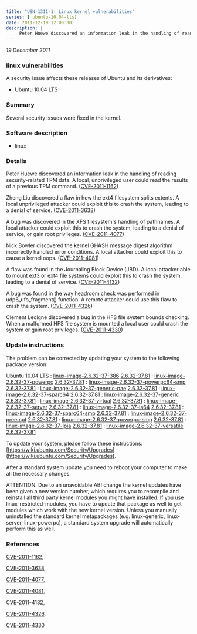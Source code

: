 ```yaml
---
title: "USN-1311-1: Linux kernel vulnerabilities"
series: [ ubuntu-10.04-lts]
date: 2011-12-19 12:00:00
description: |
     Peter Huewe discovered an information leak in the handling of reading security-related TPM data. A local, unprivileged user could read the results of a previous TPM command. ([CVE-2011-1162](http://people.ubuntu.com/~ubuntu-security/cve/CVE-2011-1162))
--- 
```

 
 

*19 December 2011*

### linux vulnerabilities

A security issue affects these releases of Ubuntu and its derivatives:

* Ubuntu 10.04 LTS

### Summary

Several security issues were fixed in the kernel. 

### Software description

* linux 

### Details

 Peter Huewe discovered an information leak in the handling of reading security-related TPM data. A local, unprivileged user could read the results of a previous TPM command. ([CVE-2011-1162](http://people.ubuntu.com/~ubuntu-security/cve/CVE-2011-1162))

Zheng Liu discovered a flaw in how the ext4 filesystem splits extents. A local unprivileged attacker could exploit this to crash the system, leading to a denial of service. ([CVE-2011-3638](http://people.ubuntu.com/~ubuntu-security/cve/CVE-2011-3638))

A bug was discovered in the XFS filesystem&#39;s handling of pathnames. A local attacker could exploit this to crash the system, leading to a denial of service, or gain root privileges. ([CVE-2011-4077](http://people.ubuntu.com/~ubuntu-security/cve/CVE-2011-4077))

Nick Bowler discovered the kernel GHASH message digest algorithm incorrectly handled error conditions. A local attacker could exploit this to cause a kernel oops. ([CVE-2011-4081](http://people.ubuntu.com/~ubuntu-security/cve/CVE-2011-4081))

A flaw was found in the Journaling Block Device (JBD). A local attacker able to mount ext3 or ext4 file systems could exploit this to crash the system, leading to a denial of service. ([CVE-2011-4132](http://people.ubuntu.com/~ubuntu-security/cve/CVE-2011-4132))

A bug was found in the way headroom check was performed in udp6_ufo_fragment() function. A remote attacker could use this flaw to crash the system. ([CVE-2011-4326](http://people.ubuntu.com/~ubuntu-security/cve/CVE-2011-4326))

Clement Lecigne discovered a bug in the HFS file system bounds checking. When a malformed HFS file system is mounted a local user could crash the system or gain root privileges. ([CVE-2011-4330](http://people.ubuntu.com/~ubuntu-security/cve/CVE-2011-4330)) 

### Update instructions

The problem can be corrected by updating your system to the following package version:

Ubuntu 10.04 LTS
 : [linux-image-2.6.32-37-386](https://launchpad.net/ubuntu/+source/linux) <span> [2.6.32-37.81](https://launchpad.net/ubuntu/+source/linux/2.6.32-37.81) </span> 
 : [linux-image-2.6.32-37-powerpc](https://launchpad.net/ubuntu/+source/linux) <span> [2.6.32-37.81](https://launchpad.net/ubuntu/+source/linux/2.6.32-37.81) </span> 
 : [linux-image-2.6.32-37-powerpc64-smp](https://launchpad.net/ubuntu/+source/linux) <span> [2.6.32-37.81](https://launchpad.net/ubuntu/+source/linux/2.6.32-37.81) </span> 
 : [linux-image-2.6.32-37-generic-pae](https://launchpad.net/ubuntu/+source/linux) <span> [2.6.32-37.81](https://launchpad.net/ubuntu/+source/linux/2.6.32-37.81) </span> 
 : [linux-image-2.6.32-37-sparc64](https://launchpad.net/ubuntu/+source/linux) <span> [2.6.32-37.81](https://launchpad.net/ubuntu/+source/linux/2.6.32-37.81) </span> 
 : [linux-image-2.6.32-37-generic](https://launchpad.net/ubuntu/+source/linux) <span> [2.6.32-37.81](https://launchpad.net/ubuntu/+source/linux/2.6.32-37.81) </span> 
 : [linux-image-2.6.32-37-virtual](https://launchpad.net/ubuntu/+source/linux) <span> [2.6.32-37.81](https://launchpad.net/ubuntu/+source/linux/2.6.32-37.81) </span> 
 : [linux-image-2.6.32-37-server](https://launchpad.net/ubuntu/+source/linux) <span> [2.6.32-37.81](https://launchpad.net/ubuntu/+source/linux/2.6.32-37.81) </span> 
 : [linux-image-2.6.32-37-ia64](https://launchpad.net/ubuntu/+source/linux) <span> [2.6.32-37.81](https://launchpad.net/ubuntu/+source/linux/2.6.32-37.81) </span> 
 : [linux-image-2.6.32-37-sparc64-smp](https://launchpad.net/ubuntu/+source/linux) <span> [2.6.32-37.81](https://launchpad.net/ubuntu/+source/linux/2.6.32-37.81) </span> 
 : [linux-image-2.6.32-37-preempt](https://launchpad.net/ubuntu/+source/linux) <span> [2.6.32-37.81](https://launchpad.net/ubuntu/+source/linux/2.6.32-37.81) </span> 
 : [linux-image-2.6.32-37-powerpc-smp](https://launchpad.net/ubuntu/+source/linux) <span> [2.6.32-37.81](https://launchpad.net/ubuntu/+source/linux/2.6.32-37.81) </span> 
 : [linux-image-2.6.32-37-lpia](https://launchpad.net/ubuntu/+source/linux) <span> [2.6.32-37.81](https://launchpad.net/ubuntu/+source/linux/2.6.32-37.81) </span> 
 : [linux-image-2.6.32-37-versatile](https://launchpad.net/ubuntu/+source/linux) <span> [2.6.32-37.81](https://launchpad.net/ubuntu/+source/linux/2.6.32-37.81) </span> 

To update your system, please follow these instructions: [https://wiki.ubuntu.com/Security/Upgrades](https://wiki.ubuntu.com/Security/Upgrades).

After a standard system update you need to reboot your computer to make all the necessary changes.

ATTENTION: Due to an unavoidable ABI change the kernel updates have been given a new version number, which requires you to recompile and reinstall all third party kernel modules you might have installed. If you use linux-restricted-modules, you have to update that package as well to get modules which work with the new kernel version. Unless you manually uninstalled the standard kernel metapackages (e.g. linux-generic, linux-server, linux-powerpc), a standard system upgrade will automatically perform this as well. 

### References

 
 [CVE-2011-1162](http://people.ubuntu.com/~ubuntu-security/cve/CVE-2011-1162), 

 [CVE-2011-3638](http://people.ubuntu.com/~ubuntu-security/cve/CVE-2011-3638), 

 [CVE-2011-4077](http://people.ubuntu.com/~ubuntu-security/cve/CVE-2011-4077), 

 [CVE-2011-4081](http://people.ubuntu.com/~ubuntu-security/cve/CVE-2011-4081), 

 [CVE-2011-4132](http://people.ubuntu.com/~ubuntu-security/cve/CVE-2011-4132), 

 [CVE-2011-4326](http://people.ubuntu.com/~ubuntu-security/cve/CVE-2011-4326), 

 [CVE-2011-4330](http://people.ubuntu.com/~ubuntu-security/cve/CVE-2011-4330)
 

